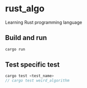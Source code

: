 # rust_algo
Learning Rust programming language

## Build and run
```rust
cargo run
```

## Test specific test
```rust
cargo test <test_name>
// cargo test weird_algorithm
